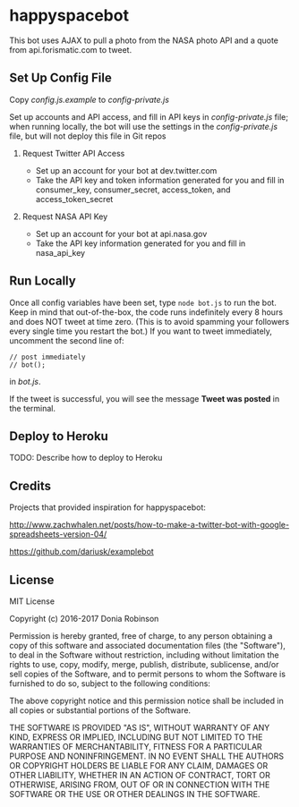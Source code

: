 # happyspacebot

This bot uses AJAX to pull a photo from the NASA photo API and a quote from api.forismatic.com to tweet.

## Set Up Config File

Copy *config.js.example* to *config-private.js*

Set up accounts and API access, and fill in API keys in *config-private.js* file; when running locally, the bot will use the settings in the *config-private.js* file, but will not deploy this file in Git repos

1. Request Twitter API Access
    * Set up an account for your bot at dev.twitter.com
    * Take the API key and token information generated for you and fill in consumer_key, consumer_secret, access_token, and access_token_secret

2. Request NASA API Key
    * Set up an account for your bot at api.nasa.gov
    * Take the API key information generated for you and fill in nasa_api_key

## Run Locally

Once all config variables have been set, type `node bot.js` to run the bot.  Keep in mind that out-of-the-box, the code runs indefinitely every 8 hours and does NOT tweet at time zero.  (This is to avoid spamming your followers every single time you restart the bot.)  If you want to tweet immediately, uncomment the second line of:
```
// post immediately
// bot();
```

in *bot.js*.

If the tweet is successful, you will see the message **Tweet was posted** in the terminal.

## Deploy to Heroku

TODO: Describe how to deploy to Heroku

## Credits

Projects that provided inspiration for happyspacebot:

http://www.zachwhalen.net/posts/how-to-make-a-twitter-bot-with-google-spreadsheets-version-04/

https://github.com/dariusk/examplebot

## License

MIT License

Copyright (c) 2016-2017 Donia Robinson

Permission is hereby granted, free of charge, to any person obtaining a copy of this software and associated documentation files (the "Software"), to deal in the Software without restriction, including without limitation the rights to use, copy, modify, merge, publish, distribute, sublicense, and/or sell copies of the Software, and to permit persons to whom the Software is furnished to do so, subject to the following conditions:

The above copyright notice and this permission notice shall be included in all copies or substantial portions of the Software.

THE SOFTWARE IS PROVIDED "AS IS", WITHOUT WARRANTY OF ANY KIND, EXPRESS OR IMPLIED, INCLUDING BUT NOT LIMITED TO THE WARRANTIES OF MERCHANTABILITY, FITNESS FOR A PARTICULAR PURPOSE AND NONINFRINGEMENT. IN NO EVENT SHALL THE AUTHORS OR COPYRIGHT HOLDERS BE LIABLE FOR ANY CLAIM, DAMAGES OR OTHER LIABILITY, WHETHER IN AN ACTION OF CONTRACT, TORT OR OTHERWISE, ARISING FROM, OUT OF OR IN CONNECTION WITH THE SOFTWARE OR THE USE OR OTHER DEALINGS IN THE SOFTWARE.